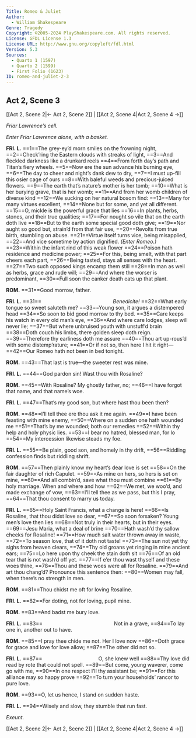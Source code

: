 ```yaml
---
Title: Romeo & Juliet
Author: 
  - William Shakespeare
Genre: Tragedy
Copyright: ©2005-2024 PlayShakespeare.com. All rights reserved.
License: GFDL License 1.3
License URL: http://www.gnu.org/copyleft/fdl.html
Version: 5.3
Sources:
  - Quarto 1 (1597)
  - Quarto 2 (1599)
  - First Folio (1623)
ID: romeo-and-juliet-2-3
---
```


## Act 2, Scene 3
[[Act 2, Scene 2|← Act 2, Scene 2]] | [[Act 2, Scene 4|Act 2, Scene 4 →]]

*Friar Lawrence’s cell.*

*Enter Friar Lawrence alone, with a basket.*

**FRI. L.**
==1==The grey-ey’d morn smiles on the frowning night,
==2==Check’ring the Eastern clouds with streaks of light,
==3==And fleckled darkness like a drunkard reels
==4==From forth day’s path and Titan’s fiery wheels.
==5==Now ere the sun advance his burning eye,
==6==The day to cheer and night’s dank dew to dry,
==7==I must up-fill this osier cage of ours
==8==With baleful weeds and precious-juiced flowers.
==9==The earth that’s nature’s mother is her tomb;
==10==What is her burying grave, that is her womb;
==11==And from her womb children of diverse kind
==12==We sucking on her natural bosom find:
==13==Many for many virtues excellent,
==14==None but for some, and yet all different.
==15==O, mickle is the powerful grace that lies
==16==In plants, herbs, stones, and their true qualities;
==17==For nought so vile that on the earth doth live
==18==But to the earth some special good doth give;
==19==Nor aught so good but, strain’d from that fair use,
==20==Revolts from true birth, stumbling on abuse.
==21==Virtue itself turns vice, being misapplied,
==22==And vice sometime by action dignified.
*(Enter Romeo.)*
==23==Within the infant rind of this weak flower
==24==Poison hath residence and medicine power;
==25==For this, being smelt, with that part cheers each part,
==26==Being tasted, stays all senses with the heart.
==27==Two such opposed kings encamp them still
==28==In man as well as herbs, grace and rude will;
==29==And where the worser is predominant,
==30==Full soon the canker death eats up that plant.

**ROM.**
==31==Good morrow, father.

**FRI. L.**
==31==              *Benedicite!*
==32==What early tongue so sweet saluteth me?
==33==Young son, it argues a distempered head
==34==So soon to bid good morrow to thy bed.
==35==Care keeps his watch in every old man’s eye,
==36==And where care lodges, sleep will never lie;
==37==But where unbruised youth with unstuff’d brain
==38==Doth couch his limbs, there golden sleep doth reign.
==39==Therefore thy earliness doth me assure
==40==Thou art up-rous’d with some distemp’rature;
==41==Or if not so, then here I hit it right⁠—
==42==Our Romeo hath not been in bed tonight.

**ROM.**
==43==That last is true—the sweeter rest was mine.

**FRI. L.**
==44==God pardon sin! Wast thou with Rosaline?

**ROM.**
==45==With Rosaline? My ghostly father, no;
==46==I have forgot that name, and that name’s woe.

**FRI. L.**
==47==That’s my good son, but where hast thou been then?

**ROM.**
==48==I’ll tell thee ere thou ask it me again.
==49==I have been feasting with mine enemy,
==50==Where on a sudden one hath wounded me
==51==That’s by me wounded; both our remedies
==52==Within thy help and holy physic lies.
==53==I bear no hatred, blessed man, for lo
==54==My intercession likewise steads my foe.

**FRI. L.**
==55==Be plain, good son, and homely in thy drift,
==56==Riddling confession finds but riddling shrift.

**ROM.**
==57==Then plainly know my heart’s dear love is set
==58==On the fair daughter of rich Capulet.
==59==As mine on hers, so hers is set on mine,
==60==And all combin’d, save what thou must combine
==61==By holy marriage. When and where and how
==62==We met, we woo’d, and made exchange of vow,
==63==I’ll tell thee as we pass, but this I pray,
==64==That thou consent to marry us today.

**FRI. L.**
==65==Holy Saint Francis, what a change is here!
==66==Is Rosaline, that thou didst love so dear,
==67==So soon forsaken? Young men’s love then lies
==68==Not truly in their hearts, but in their eyes.
==69==Jesu Maria, what a deal of brine
==70==Hath wash’d thy sallow cheeks for Rosaline!
==71==How much salt water thrown away in waste,
==72==To season love, that of it doth not taste!
==73==The sun not yet thy sighs from heaven clears,
==74==Thy old groans yet ringing in mine ancient ears;
==75==Lo here upon thy cheek the stain doth sit
==76==Of an old tear that is not wash’d off yet.
==77==If e’er thou wast thyself and these woes thine,
==78==Thou and these woes were all for Rosaline.
==79==And art thou chang’d? Pronounce this sentence then:
==80==Women may fall, when there’s no strength in men.

**ROM.**
==81==Thou chidst me oft for loving Rosaline.

**FRI. L.**
==82==For doting, not for loving, pupil mine.

**ROM.**
==83==And badst me bury love.

**FRI. L.**
==83==              Not in a grave,
==84==To lay one in, another out to have.

**ROM.**
==85==I pray thee chide me not. Her I love now
==86==Doth grace for grace and love for love allow;
==87==The other did not so.

**FRI. L.**
==87==           O, she knew well
==88==Thy love did read by rote that could not spell.
==89==But come, young waverer, come go with me,
==90==In one respect I’ll thy assistant be;
==91==For this alliance may so happy prove
==92==To turn your households’ rancor to pure love.

**ROM.**
==93==O, let us hence, I stand on sudden haste.

**FRI. L.**
==94==Wisely and slow, they stumble that run fast.

*Exeunt.*

[[Act 2, Scene 2|← Act 2, Scene 2]] | [[Act 2, Scene 4|Act 2, Scene 4 →]]